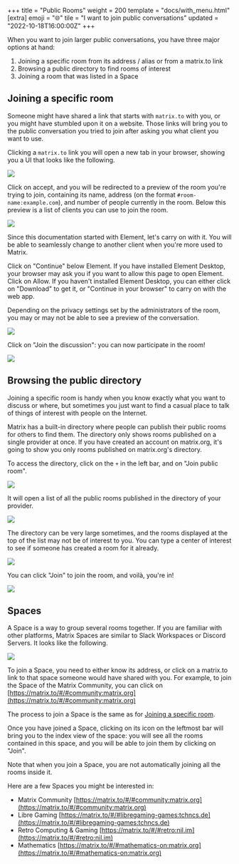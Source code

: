 +++
title = "Public Rooms"
weight = 200
template = "docs/with_menu.html"
[extra]
emoji = "🌐"
tile = "I want to join public conversations"
updated = "2022-10-18T16:00:00Z"
+++

When you want to join larger public conversations, you have three major options
at hand:

1. Joining a specific room from its address / alias or from a matrix.to link
2. Browsing a public directory to find rooms of interest
3. Joining a room that was listed in a Space

## Joining a specific room

Someone might have shared a link that starts with `matrix.to` with you, or you
might have stumbled upon it on a website. Those links will bring you to the
public conversation you tried to join after asking you what client you want to
use.

Clicking a `matrix.to` link you will open a new tab in your browser, showing you
a UI that looks like the following.

![](matrixto-HS.png)

Click on accept, and you will be redirected to a preview of the room you're
trying to join, containing its name, address (on the format
`#room-name:example.com`), and number of people currently in the room. Below
this preview is a list of clients you can use to join the room.

![](matrixto-client-choice.png)

Since this documentation started with Element, let's carry on with it. You will
be able to seamlessly change to another client when you're more used to Matrix.

Click on "Continue" below Element. If you have installed Element Desktop, your
browser may ask you if you want to allow this page to open Element. Click on
Allow. If you haven't installed Element Desktop, you can either click on
"Download" to get it, or "Continue in your browser" to carry on with the web
app.

Depending on the privacy settings set by the administrators of the room, you may
or may not be able to see a preview of the conversation.

![](room-preview.png)

Click on "Join the discussion": you can now participate in the room!

![](room-participate.png)

## Browsing the public directory

Joining a specific room is handy when you know exactly what you want to discuss
or where, but sometimes you just want to find a casual place to talk of things
of interest with people on the Internet.

Matrix has a built-in directory where people can publish their public rooms for
others to find them. The directory only shows rooms published on a single
provider at once. If you have created an account on matrix.org, it's going to
show you only rooms published on matrix.org's directory.

To access the directory, click on the `+` in the left bar, and on "Join public
room".

![](directory-menu.png)

It will open a list of all the public rooms published in the directory of your
provider.

![](directory-list.png)

The directory can be very large sometimes, and the rooms displayed at the top of
the list may not be of interest to you. You can type a center of interest to see
if someone has created a room for it already.

![](directory-filtered.png)

You can click "Join" to join the room, and voilà, you're in!

![](directory-joined.png)

## Spaces

A Space is a way to group several rooms together. If you are familiar with other
platforms, Matrix Spaces are similar to Slack Workspaces or Discord Servers. It
looks like the following.

![](space_home.png)

To join a Space, you need to either know its address, or click on a matrix.to
link to that space someone would have shared with you. For example, to join the
Space of the Matrix Community, you can click on
[https://matrix.to/#/#community:matrix.org](https://matrix.to/#/#community:matrix.org)

The process to join a Space is the same as for [Joining a specific room](#joining-a-specific-room).

Once you have joined a Space, clicking on its icon on the leftmost bar will
bring you to the index view of the space: you will see all the rooms contained
in this space, and you will be able to join them by clicking on "Join".

Note that when you join a Space, you are not automatically joining all the rooms
inside it.

Here are a few Spaces you might be interested in:

- Matrix Community [https://matrix.to/#/#community:matrix.org](https://matrix.to/#/#community:matrix.org)
- Libre Gaming [https://matrix.to/#/#libregaming-games:tchncs.de](https://matrix.to/#/#libregaming-games:tchncs.de)
- Retro Computing & Gaming [https://matrix.to/#/#retro:nil.im](https://matrix.to/#/#retro:nil.im)
- Mathematics [https://matrix.to/#/#mathematics-on:matrix.org](https://matrix.to/#/#mathematics-on:matrix.org)

